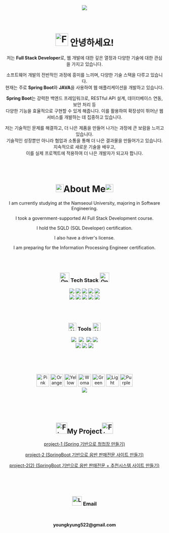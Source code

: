 <div align="center">
  <img src="https://capsule-render.vercel.app/api?type=transparent&fontColor=F5C0CA&text=youngkyung's%20GitHub%20&height=150&fontSize=60&desc=Welcome!&descAlignY=75&descAlign=60" />
</div>
<br/><br/>

<div align="center">
  <h1><img src="https://raw.githubusercontent.com/Tarikul-Islam-Anik/Animated-Fluent-Emojis/master/Emojis/Hand%20gestures/Folded%20Hands.png" alt="Folded Hands" width="40" height="40" /> 안녕하세요!</h1>
  <p>저는 <strong>Full Stack Developer</strong>로, 웹 개발에 대한 깊은 열정과 다양한 기술에 대한 관심을 가지고 있습니다.</p>
  <p>소프트웨어 개발의 전반적인 과정에 흥미를 느끼며, 다양한 기술 스택을 다루고 있습니다.<br/> 현재는 주로 <strong>Spring Boot</strong>와 <strong>JAVA</strong>을 사용하여 웹 애플리케이션을 개발하고 있습니다.</p>
  <p><strong>Spring Boot</strong>는 강력한 백엔드 프레임워크로, RESTful API 설계, 데이터베이스 연동, 보안 처리 등 <br/>다양한 기능을 효율적으로 구현할 수 있게 해줍니다. 이를 활용하여 확장성이 뛰어난 웹 서비스를 개발하는 데 집중하고 있습니다.</p>

  
  <p>저는 기술적인 문제를 해결하고, 더 나은 제품을 만들어 나가는 과정에 큰 보람을 느끼고 있습니다. <br/>기술적인 성장뿐만 아니라 협업과 소통을 통해 더 나은 결과물을 만들어가고 있습니다. 지속적으로 새로운 기술을 배우고,<br/> 이를 실제 프로젝트에 적용하여 더 나은 개발자가 되고자 합니다.</p>
  
  

<br/><br/>

<div align="center">
  <h1><img src="https://raw.githubusercontent.com/Tarikul-Islam-Anik/Animated-Fluent-Emojis/master/Emojis/Symbols/Red%20Triangle%20Pointed%20Down.png" alt="Red Triangle Pointed Down" width="25" height="25" />About Me<img src="https://raw.githubusercontent.com/Tarikul-Islam-Anik/Animated-Fluent-Emojis/master/Emojis/Symbols/Red%20Triangle%20Pointed%20Down.png" alt="Red Triangle Pointed Down" width="25" height="25" /></h1>
  <p>I am currently studying at the Namseoul University, majoring in Software Engineering.</p>
  <p>I took a government-supported AI Full Stack Development course.</p>
  <p>I hold the SQLD (SQL Developer) certification.</p>
  <p>I also have a driver's license.</p>
  <p>I am preparing for the Information Processing Engineer certification.</p>
</div>


<br/><br/>

 <h3 align="center"><img src="https://raw.githubusercontent.com/Tarikul-Islam-Anik/Animated-Fluent-Emojis/master/Emojis/Hand%20gestures/Oncoming%20Fist%20Light%20Skin%20Tone.png" alt="Oncoming Fist Light Skin Tone" width="30" height="30" /> Tech Stack <img src="https://raw.githubusercontent.com/Tarikul-Islam-Anik/Animated-Fluent-Emojis/master/Emojis/Hand%20gestures/Oncoming%20Fist%20Light%20Skin%20Tone.png" alt="Oncoming Fist Light Skin Tone" width="30" height="30" /></h3>
  <div align="center">
    <img src="https://img.shields.io/badge/springboot-6DB33F?style=for-the-badge&logo=springboot&logoColor=white">
    <img src="https://img.shields.io/badge/java-007396?style=for-the-badge&logo=java&logoColor=white">
    <img src="https://img.shields.io/badge/mysql-4479A1?style=for-the-badge&logo=mysql&logoColor=white">
    <img src="https://img.shields.io/badge/jquery-0769AD?style=for-the-badge&logo=jquery&logoColor=white">
    <img src="https://img.shields.io/badge/javascript-F7DF1E?style=for-the-badge&logo=javascript&logoColor=black"><br/>
    <img src="https://img.shields.io/badge/html5-E34F26?style=for-the-badge&logo=html5&logoColor=white">
    <img src="https://img.shields.io/badge/css-1572B6?style=for-the-badge&logo=css3&logoColor=white">
    <img src="https://img.shields.io/badge/bootstrap-7952B3?style=for-the-badge&logo=bootstrap&logoColor=white">
    <img src="https://img.shields.io/badge/apache tomcat-F8DC75?style=for-the-badge&logo=apachetomcat&logoColor=white">
    <img src="https://img.shields.io/badge/Spring-6DB33F?style=for-the-badge&logo=Spring&logoColor=white">
  </div>

  
<br/><br/>


<h3 align="center"><img src="https://raw.githubusercontent.com/Tarikul-Islam-Anik/Animated-Fluent-Emojis/master/Emojis/Objects/Hammer%20and%20Wrench.png" alt="Hammer and Wrench" width="25" height="25" /> Tools <img src="https://raw.githubusercontent.com/Tarikul-Islam-Anik/Animated-Fluent-Emojis/master/Emojis/Objects/Hammer%20and%20Wrench.png" alt="Hammer and Wrench" width="25" height="25" /></h3>
  <div align="center">
    <img src="https://img.shields.io/badge/git-F05033.svg?style=for-the-badge&logo=git&logoColor=white" />&nbsp
    <img src="https://img.shields.io/badge/github-181717.svg?style=for-the-badge&logo=github&logoColor=white" />&nbsp
    <img src="https://img.shields.io/badge/intelij-9B4DCA?style=for-the-badge&logo=intellijidea&logoColor=white">
    <img src="https://img.shields.io/badge/gradle-02303A?style=for-the-badge&logo=gradle&logoColor=white"><br/>
    <img src="https://img.shields.io/badge/VSCode-2C2C32.svg?style=for-the-badge&logo=visual-studio-code&logoColor=22ABF3" />
    <img src="https://img.shields.io/badge/Thymeleaf -005F0F?style=for-the-badge&logo=Thymeleaf&logoColor=white">
    <img src="https://img.shields.io/badge/Spring Security-6DB33F?style=for-the-badge&logo=Spring Security&logoColor=white">
  </div>

<br/> <br/> <br/>

<div align="center">
  <img src="https://raw.githubusercontent.com/Tarikul-Islam-Anik/Animated-Fluent-Emojis/master/Emojis/Smilies/Pink%20Heart.png" alt="Pink Heart" width="40" height="40" />
  <img src="https://raw.githubusercontent.com/Tarikul-Islam-Anik/Animated-Fluent-Emojis/master/Emojis/Smilies/Orange%20Heart.png" alt="Orange Heart" width="40" height="40" />
  <img src="https://raw.githubusercontent.com/Tarikul-Islam-Anik/Animated-Fluent-Emojis/master/Emojis/Smilies/Yellow%20Heart.png" alt="Yellow Heart" width="40" height="40" />
  <img src="https://raw.githubusercontent.com/Tarikul-Islam-Anik/Animated-Fluent-Emojis/master/Emojis/People%20with%20professions/Woman%20Technologist%20Light%20Skin%20Tone.png" alt="Woman Technologist Light Skin Tone" width="40" height="40" />
  <img src="https://raw.githubusercontent.com/Tarikul-Islam-Anik/Animated-Fluent-Emojis/master/Emojis/Smilies/Green%20Heart.png" alt="Green Heart" width="40" height="40" />
  <img src="https://raw.githubusercontent.com/Tarikul-Islam-Anik/Animated-Fluent-Emojis/master/Emojis/Smilies/Light%20Blue%20Heart.png" alt="Light Blue Heart" width="40" height="40" />
  <img src="https://raw.githubusercontent.com/Tarikul-Islam-Anik/Animated-Fluent-Emojis/master/Emojis/Smilies/Purple%20Heart.png" alt="Purple Heart" width="40" height="40" /><br/>
<img src="https://github-readme-stats.vercel.app/api/top-langs/?username=seoyoungkyung&layout=compact&theme=merko" />
</div>

<br/> <br/> <br/>

<div align="center">
  <h2>
  <img src="https://raw.githubusercontent.com/Tarikul-Islam-Anik/Animated-Fluent-Emojis/master/Emojis/Travel%20and%20places/Fire.png" alt="Fire" width="35" height="35" />My Project<img src="https://raw.githubusercontent.com/Tarikul-Islam-Anik/Animated-Fluent-Emojis/master/Emojis/Travel%20and%20places/Fire.png" alt="Fire" width="35" height="35" /></h2>
  <a href="https://github.com/project-invitation2024/happy" target="_blank"><p>project-1 (Spring 기반으로 청첩장 만들기)</p></a>
  <a href="https://github.com/seoyoungkyung/hope" target="_blank"><p>project-2 (SpringBoot 기반으로 음반 판매전문 사이트 만들기)</p></a>
  <a href="https://github.com/seoyoungkyung/Springboot-RecommenderSystem" target="_blank"><p>project-2(2) (SpringBoot 기반으로 음반 판매전문 + 추천시스템 사이트 만들기)</p></a>
</div>
<br/> <br/> <br/>

<div align="center">
  <h3>
<img src="https://raw.githubusercontent.com/Tarikul-Islam-Anik/Animated-Fluent-Emojis/master/Emojis/Smilies/Love%20Letter.png" alt="Love Letter" width="30" height="30" /> Email</h3> <br>
<p align="center">
  <Strong>youngkyung522@gmail.com</Strong>
</p>
</div>







<!--
**seoyoungkyung/seoyoungkyung** is a ✨ _special_ ✨ repository because its `README.md` (this file) appears on your GitHub profile.

Here are some ideas to get you started:

- 🔭 I’m currently working on ...
- 🌱 I’m currently learning ...
- 👯 I’m looking to collaborate on ...
- 🤔 I’m looking for help with ...
- 💬 Ask me about ...
- 📫 How to reach me: ...
- 😄 Pronouns: ...
- ⚡ Fun fact: ...
-->
